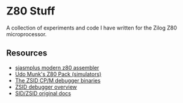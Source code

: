 Z80 Stuff
=========

A collection of experiments and code I have written for the Zilog Z80
microprocessor.

Resources
---------
 * [sjasmplus modern z80 assembler](sjasmplus (https://github.com/z00m128/sjasmplus)) 
 * [Udo Munk's Z80 Pack (simulators)](https://www.autometer.de/unix4fun/z80pack/)
 * [The ZSID CP/M debugger binaries](http://www.retroarchive.org/cpm/lang/lang.htm)
 * [ZSID debugger overview](http://cini.classiccmp.org/pdf/InterfaceAge/ZSID%20Z-80%20Debugger%20for%20CPM%20(0880).PDF)
 * [SID/ZSID original docs](http://www.cpm.z80.de/randyfiles/DRI/SID_ZSID.pdf)
